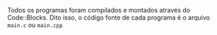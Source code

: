 Todos os programas foram compilados e montados através do Code::Blocks.
Dito isso, o código fonte de cada programa é o arquivo ```main.c``` ou ```main.cpp```
